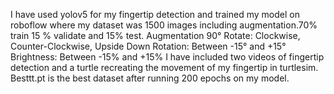 I have used yolov5 for my fingertip detection and trained my model on roboflow where my dataset was 1500 images including augmentation.70% train 15 % validate and 15% test.
Augmentation
90° Rotate:
Clockwise, Counter-Clockwise, Upside Down
Rotation:
Between -15° and +15°
Brightness:
Between -15% and +15%
I have included two videos of fingertip detection and a turtle recreating the movement of my fingertip in turtlesim.
Besttt.pt is the best dataset after running 200 epochs on my model.
